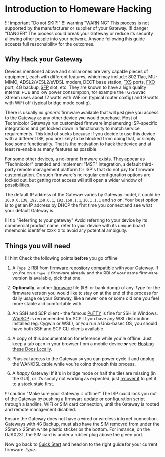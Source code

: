 # Introduction to Homeware Hacking

!!! important "Do not SKIP!"
    !!! warning "WARNING"
        This process is not supported by the manufacturer or supplier of your Gateway.
    !!! danger "DANGER"
        The process could break your Gateway or reduce its security allowing other people into your network. Anyone following this guide accepts full responsibility for the outcomes.

## Why Hack your Gateway

Devices mentioned above and similar ones are very capable pieces of equipment, each with different features, which may include: 802.11ac, MU-MIMO, ADSL2/VDSL2/eVDSL modem, DECT base station, [FXS](https://en.wikipedia.org/wiki/Foreign_exchange_service_%28telecommunications%29#Foreign_exchange_station) ports, [FXO](https://en.wikipedia.org/wiki/Foreign_exchange_service_%28telecommunications%29#Foreign_exchange_station) port,  4G backup, [SFP](https://en.wikipedia.org/wiki/Small_form-factor_pluggable_transceiver) slot, etc. They are known to have a high quality internal PCB and low power consumption, for example the TG799vac Xtream uses about 12 watts with WiFi on (typical router config) and 9 watts with WiFi off (typical bridge mode config).

There is usually no *generic* firmware available that will *just* give you access to the Gateway as any other device you would purchase. Most of Technicolor Gateways run customized firmware implementing ISP-specific integrations and get locked down in functionality to match service requirements. This kind of sucks because if you decide to use this device with a different ISP, you are likely to be blocked from doing that, or simply lose some functionality. That is the motivation to hack the device and at least re-enable as many features as possible.

For some other devices, a no-brand firmware exists. They appear as "Technicolor" branded and implement "MST" integration, a default third-party remote management platform for ISP's that do not pay for firmware customization. On such firmware's no regular configuration options are locked out, but getting root access will still open a wider window of possibilities.

The default IP address of the Gateway varies by Gateway model, it could be `10.0.0.138`, `192.168.0.1`, `192.168.1.1`, `10.1.1.1` and so on. Your best option is to get an IP address by DHCP the first time you connect and see what your default Gateway is.

!!! tip "Referring to your gateway"
    Avoid referring to your device by its commercial product name, refer to your device with its unique board mnemonic identifier `XXXX-X` to avoid any potential ambiguity.

## Things you will need

!!! hint
    Check the following points **before** you go offline

1. A `Type 2` RBI from [firmware repository](./Repository.md) compatible with your Gateway. If you're on a `Type 2` firmware already and the RBI of your same firmware version is available, pick that one.

2. **Optionally**, another [firmware](./Repository.md) file (RBI or bank dump) of any *Type* for the firmware version you would like to stay on at the end of the process for daily usage on your Gateway, like a newer one or some old one you feel more stable and comfortable with.

3. An SSH and SCP client - the famous [PuTTY](https://www.chiark.greenend.org.uk/%7Esgtatham/putty/) is fine for SSH in Windows. [WinSCP](https://winscp.net/eng/download.php) is recommended for SCP. If you have any WSL distribution installed (eg. Cygwin or WSL), or you run a Unix-based OS, you should have both SSH and SCP CLI clients available.

4. A copy of this documentation for reference while you're offline. Just keep a tab open in your browser from a mobile device ***or*** see [Hosting these Docs Locally](../Host%20this%20Locally.md).

5. Physical access to the Gateway so you can power cycle it and unplug the WAN/DSL cable while you're going through this process.

6. A *happy* Gateway! If it's in bridge mode or half the tiles are missing (in the GUI), or it's simply not working as expected, just [recover it](./Recovery.md) to get it to a stock state first.

!!! caution "Make sure your Gateway is offline!"
    The ISP could lock you out of the Gateway by pushing a firmware update or configuration script through a landline, WiFi or SIM card connection, until the Gateway is rooted and remote management disabled.

Ensure the Gateway does not have a wired or wireless internet connection. Gateways with 4G Backup, must also have the SIM removed from under the 25mm x 25mm white plastic sticker on the bottom. For instance, on the DJA0231, the SIM card is under a rubber plug above the green port.

Now go back to [Quick Start](./QuickStart.md) and head on to the right guide for your current firmware *Type*.
